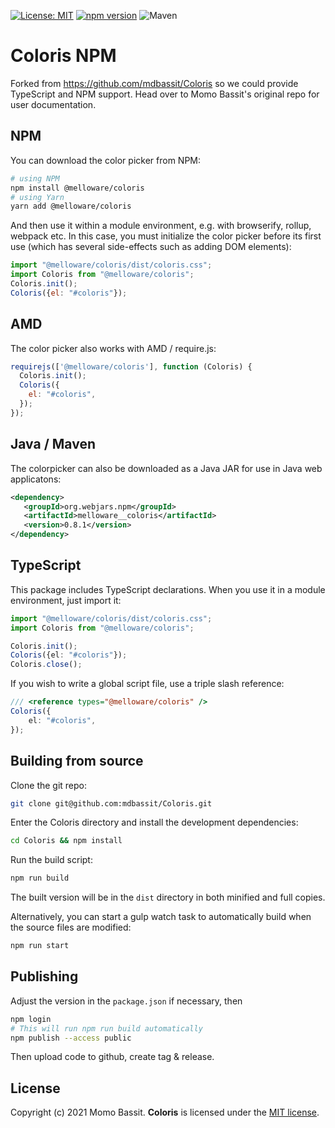 [![License: MIT](https://img.shields.io/badge/License-MIT-yellow.svg)](https://opensource.org/licenses/MIT)
[![npm version](https://badge.fury.io/js/@melloware%2Fcoloris.svg)](https://badge.fury.io/js/@melloware%2Fcoloris)
![Maven](https://img.shields.io/maven-central/v/org.webjars.npm/melloware__coloris)

# Coloris NPM

Forked from https://github.com/mdbassit/Coloris so we could provide TypeScript and NPM support. Head over to Momo Bassit's original repo for user documentation.

## NPM

You can download the color picker from NPM:

```bash
# using NPM
npm install @melloware/coloris
# using Yarn
yarn add @melloware/coloris
```

And then use it within a module environment, e.g. with browserify, rollup,
webpack etc. In this case, you must initialize the color picker before its
first use (which has several side-effects such as adding DOM elements):

```javascript
import "@melloware/coloris/dist/coloris.css";
import Coloris from "@melloware/coloris";
Coloris.init();
Coloris({el: "#coloris"});
```

## AMD

The color picker also works with AMD / require.js:

```javascript
requirejs(['@melloware/coloris'], function (Coloris) {
  Coloris.init();
  Coloris({
    el: "#coloris",
  });
});
```

## Java / Maven

The colorpicker can also be downloaded as a Java JAR for use in Java web applicatons:

```xml
<dependency>
   <groupId>org.webjars.npm</groupId>
   <artifactId>melloware__coloris</artifactId>
   <version>0.8.1</version>
</dependency>
```

## TypeScript

This package includes TypeScript declarations. When you use it in a module
environment, just import it:

```typescript
import "@melloware/coloris/dist/coloris.css";
import Coloris from "@melloware/coloris";

Coloris.init();
Coloris({el: "#coloris"});
Coloris.close();
```

If you wish to write a global script file, use a triple slash reference:

```typescript
/// <reference types="@melloware/coloris" />
Coloris({
    el: "#coloris",
});
```

## Building from source

Clone the git repo:
```bash
git clone git@github.com:mdbassit/Coloris.git
```

Enter the Coloris directory and install the development dependencies:
```bash
cd Coloris && npm install
```

Run the build script:
```bash
npm run build
```
The built version will be in the `dist` directory in both minified and full copies.

Alternatively, you can start a gulp watch task to automatically build when the source files are modified:
```bash
npm run start
```

## Publishing

Adjust the version in the `package.json` if necessary, then

```bash
npm login
# This will run npm run build automatically
npm publish --access public
```

Then upload code to github, create tag & release.

## License

Copyright (c) 2021 Momo Bassit.
**Coloris** is licensed under the [MIT license](https://github.com/melloware/coloris-npm/blob/main/LICENSE).
